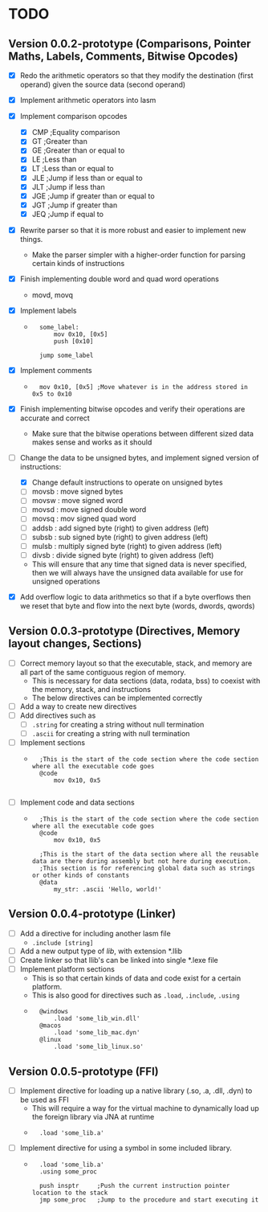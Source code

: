 # TODO

## Version 0.0.2-prototype (Comparisons, Pointer Maths, Labels, Comments, Bitwise Opcodes)
* [x] Redo the arithmetic operators so that they modify the destination (first operand) given the source data (second operand)
* [x] Implement arithmetic operators into lasm
* [x] Implement comparison opcodes
    - [x] CMP ;Equality comparison
    - [x] GT ;Greater than
    - [x] GE ;Greater than or equal to
    - [x] LE ;Less than
    - [x] LT ;Less than or equal to
    - [x] JLE ;Jump if less than or equal to
    - [x] JLT ;Jump if less than
    - [x] JGE ;Jump if greater than or equal to
    - [x] JGT ;Jump if greater than
    - [x] JEQ  ;Jump if equal to
* [x] Rewrite parser so that it is more robust and easier to implement new things.
    - Make the parser simpler with a higher-order function for parsing certain kinds of instructions
* [x] Finish implementing double word and quad word operations
    - movd, movq
* [x] Implement labels
    - ```
        some_label:
            mov 0x10, [0x5]
            push [0x10]
      
        jump some_label
      ```
* [x] Implement comments
    - ```
        mov 0x10, [0x5] ;Move whatever is in the address stored in 0x5 to 0x10
      ```
* [x] Finish implementing bitwise opcodes and verify their operations are accurate and correct
    - Make sure that the bitwise operations between different sized data makes sense and works as it should
    
* [ ] Change the data to be unsigned bytes, and implement signed version of instructions:
    - [x] Change default instructions to operate on unsigned bytes
    - [ ] movsb : move signed bytes
    - [ ] movsw : move signed word
    - [ ] movsd : move signed double word
    - [ ] movsq : mov signed quad word
    - [ ] addsb : add signed byte (right) to given address (left)
    - [ ] subsb : sub signed byte (right) to given address (left)
    - [ ] mulsb : multiply signed byte (right) to given address (left)
    - [ ] divsb : divide signed byte (right) to given address (left)
    
    - This will ensure that any time that signed data is never specified, then we will always have the unsigned data available for use for unsigned operations

* [x] Add overflow logic to data arithmetics so that if a byte overflows then we reset that byte and flow into the next byte (words, dwords, qwords)

## Version 0.0.3-prototype (Directives, Memory layout changes, Sections)
* [ ] Correct memory layout so that the executable, stack, and memory are all part of the same contiguous region of memory.
    - This is necessary for data sections (data, rodata, bss) to coexist with the memory, stack, and instructions
    - The below directives can be implemented correctly
* [ ] Add a way to create new directives
* [ ] Add directives such as
    - [ ] `.string` for creating a string without null termination
    - [ ] `.ascii` for creating a string with null termination
* [ ] Implement sections
    - ```
        ;This is the start of the code section where the code section where all the executable code goes
        @code
            mov 0x10, 0x5
        
      ```
* [ ] Implement code and data sections
    - ```
        ;This is the start of the code section where the code section where all the executable code goes
        @code
            mov 0x10, 0x5
      
        ;This is the start of the data section where all the reusable data are there during assembly but not here during execution.
        ;This section is for referencing global data such as strings or other kinds of constants
        @data
            my_str: .ascii 'Hello, world!'
      ```
    
## Version 0.0.4-prototype (Linker)
* [ ] Add a directive for including another lasm file
    - `.include [string]`
* [ ] Add a new output type of *lib*, with extension *.llib
* [ ] Create linker so that llib's can be linked into single *.lexe file
* [ ] Implement platform sections
    - This is so that certain kinds of data and code exist for a certain platform.
    - This is also good for directives such as `.load`, `.include`, `.using`
    - ```
        @windows
            .load 'some_lib_win.dll'
        @macos
            .load 'some_lib_mac.dyn'
        @linux
            .load 'some_lib_linux.so'
      ```

## Version 0.0.5-prototype (FFI)
* [ ] Implement directive for loading up a native library (.so, .a, .dll, .dyn) to be used as FFI
    - This will require a way for the virtual machine to dynamically load up the foreign library via JNA at runtime
    - ```
        .load 'some_lib.a'
      ```
* [ ] Implement directive for using a symbol in some included library.
    - ```
        .load 'some_lib.a'
        .using some_proc
        
        push insptr     ;Push the current instruction pointer location to the stack
        jmp some_proc   ;Jump to the procedure and start executing it
      ```